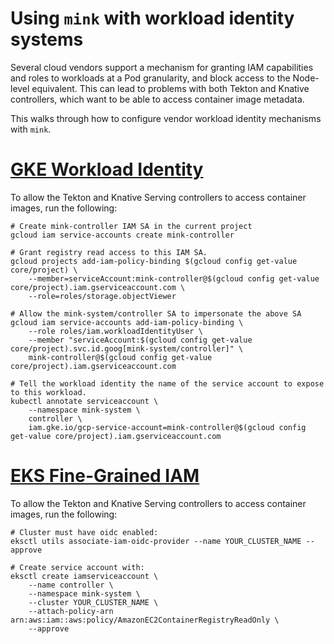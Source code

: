 # Using `mink` with workload identity systems

Several cloud vendors support a mechanism for granting IAM capabilities and roles to workloads
at a Pod granularity, and block access to the Node-level equivalent.  This can lead to problems
with both Tekton and Knative controllers, which want to be able to access container image metadata.

This walks through how to configure vendor workload identity mechanisms with `mink`.

# [GKE Workload Identity](https://cloud.google.com/kubernetes-engine/docs/how-to/workload-identity)

To allow the Tekton and Knative Serving controllers to access container images, run the following:

```
# Create mink-controller IAM SA in the current project
gcloud iam service-accounts create mink-controller

# Grant registry read access to this IAM SA.
gcloud projects add-iam-policy-binding $(gcloud config get-value core/project) \
    --member=serviceAccount:mink-controller@$(gcloud config get-value core/project).iam.gserviceaccount.com \
    --role=roles/storage.objectViewer

# Allow the mink-system/controller SA to impersonate the above SA
gcloud iam service-accounts add-iam-policy-binding \
    --role roles/iam.workloadIdentityUser \
    --member "serviceAccount:$(gcloud config get-value core/project).svc.id.goog[mink-system/controller]" \
    mink-controller@$(gcloud config get-value core/project).iam.gserviceaccount.com

# Tell the workload identity the name of the service account to expose to this workload.
kubectl annotate serviceaccount \
    --namespace mink-system \
    controller \
    iam.gke.io/gcp-service-account=mink-controller@$(gcloud config get-value core/project).iam.gserviceaccount.com

```

# [EKS Fine-Grained IAM](https://aws.amazon.com/blogs/opensource/introducing-fine-grained-iam-roles-service-accounts/)

To allow the Tekton and Knative Serving controllers to access container images, run the following:

```
# Cluster must have oidc enabled:
eksctl utils associate-iam-oidc-provider --name YOUR_CLUSTER_NAME --approve

# Create service account with:
eksctl create iamserviceaccount \
    --name controller \
    --namespace mink-system \
    --cluster YOUR_CLUSTER_NAME \
    --attach-policy-arn arn:aws:iam::aws:policy/AmazonEC2ContainerRegistryReadOnly \
    --approve
```

